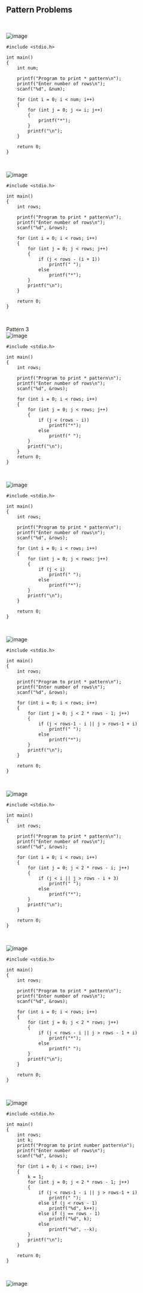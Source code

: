 ## Pattern Problems
<br>


![image](https://github.com/rizal-muhammed/c-Bootcamp/assets/37320039/56a1cf1a-d401-4485-9527-bd202a7f65d8)
```
#include <stdio.h>

int main()
{
    int num;

    printf("Program to print * pattern\n");
    printf("Enter number of rows\n");
    scanf("%d", &num);

    for (int i = 0; i < num; i++)
    {
        for (int j = 0; j <= i; j++)
        {
            printf("*");
        }
        printf("\n");
    }

    return 0;
}
```
<br>

![image](https://github.com/rizal-muhammed/c-Bootcamp/assets/37320039/cdcca976-6575-4adb-b8f2-206ff8310d9c)
```
#include <stdio.h>

int main()
{
    int rows;

    printf("Program to print * pattern\n");
    printf("Enter number of rows\n");
    scanf("%d", &rows);

    for (int i = 0; i < rows; i++)
    {
        for (int j = 0; j < rows; j++)
        {
            if (j < rows - (i + 1))
                printf(" ");
            else 
                printf("*");
        }
        printf("\n");
    }

    return 0;
}

```
<br>

Pattern 3 <br>
![image](https://github.com/rizal-muhammed/c-Bootcamp/assets/37320039/0349a2e9-85f1-499f-89f6-488ab70c91e3)
```
#include <stdio.h>

int main()
{
    int rows;

    printf("Program to print * pattern\n");
    printf("Enter number of rows\n");
    scanf("%d", &rows);

    for (int i = 0; i < rows; i++)
    {
        for (int j = 0; j < rows; j++)
        {
            if (j < (rows - i))
                printf("*");
            else 
                printf(" ");
        }
        printf("\n");
    }
    return 0;
}
```
<br>

![image](https://github.com/rizal-muhammed/c-Bootcamp/assets/37320039/bb1ecb44-7e61-4ca2-90c2-4196ee8dc216)
```
#include <stdio.h>

int main()
{
    int rows;

    printf("Program to print * pattern\n");
    printf("Enter number of rows\n");
    scanf("%d", &rows);

    for (int i = 0; i < rows; i++)
    {
        for (int j = 0; j < rows; j++)
        {
            if (j < i)
                printf(" ");
            else
                printf("*");
        }
        printf("\n");
    }
    
    return 0;
}
```
<br>

![image](https://github.com/rizal-muhammed/c-Bootcamp/assets/37320039/ca250ac0-3471-4ffa-b697-3899f6f1908e)
```
#include <stdio.h>

int main()
{
    int rows;

    printf("Program to print * pattern\n");
    printf("Enter number of rows\n");
    scanf("%d", &rows);

    for (int i = 0; i < rows; i++)
    {
        for (int j = 0; j < 2 * rows - 1; j++)
        {
            if (j < rows-1 - i || j > rows-1 + i)
                printf(" ");
            else 
                printf("*");
        }
        printf("\n");
    }

    return 0;
}
```
<br>

![image](https://github.com/rizal-muhammed/c-Bootcamp/assets/37320039/6e0cb3d0-1e66-4bd3-a3c1-812f287ee3c6)
```
#include <stdio.h>

int main()
{
    int rows;

    printf("Program to print * pattern\n");
    printf("Enter number of rows\n");
    scanf("%d", &rows);

    for (int i = 0; i < rows; i++)
    {
        for (int j = 0; j < 2 * rows - i; j++)
        {
            if (j < i || j > rows - i + 3)
                printf(" ");
            else 
                printf("*");
        }
        printf("\n");
    }

    return 0;
}
```
<br>

![image](https://github.com/rizal-muhammed/c-Bootcamp/assets/37320039/2e3a6cd2-1a4c-4491-8214-2f7e7cd47104)

```
#include <stdio.h>

int main()
{
    int rows;

    printf("Program to print * pattern\n");
    printf("Enter number of rows\n");
    scanf("%d", &rows);

    for (int i = 0; i < rows; i++)
    {
        for (int j = 0; j < 2 * rows; j++)
        {
            if (j < rows - i || j > rows - 1 + i)
                printf("*");
            else
                printf(" ");
        }
        printf("\n");
    }

    return 0;
}
```
<br>

![image](https://github.com/rizal-muhammed/c-Bootcamp/assets/37320039/a2a6df58-6135-4191-91a2-eaa46469f309)
```
#include <stdio.h>

int main()
{
    int rows;
    int k;
    printf("Program to print number pattern\n");
    printf("Enter number of rows\n");
    scanf("%d", &rows);

    for (int i = 0; i < rows; i++)
    {
        k = 1;
        for (int j = 0; j < 2 * rows - 1; j++)
        {
            if (j < rows-1 - i || j > rows-1 + i)
                printf(" ");
            else if (j < rows - 1)
                printf("%d", k++);
            else if (j == rows - 1)
                printf("%d", k);
            else
                printf("%d", --k);
        }
        printf("\n");
    }
    
    return 0;
}
```
<br>

![image](https://github.com/rizal-muhammed/c-Bootcamp/assets/37320039/3c481782-9434-46f2-b156-673d65ab9bd0)
```

```


